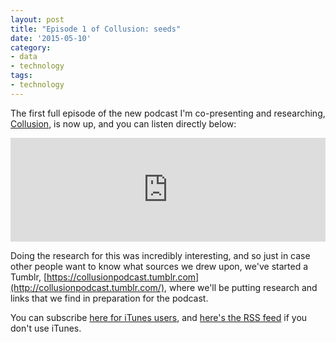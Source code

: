 ```yaml
---
layout: post
title: "Episode 1 of Collusion: seeds"
date: '2015-05-10'
category:
- data
- technology
tags:
- technology
---
```


The first full episode of the new podcast I'm co-presenting and researching, [Collusion](https://soundcloud.com/collusion), is now up, and you can listen directly below:

<iframe width="100%" height="166" scrolling="no" frameborder="no" src="https://w.soundcloud.com/player/?url=https%3A//api.soundcloud.com/tracks/204167965&amp;color=ff5500&amp;auto_play=false&amp;hide_related=false&amp;show_comments=true&amp;show_user=true&amp;show_reposts=false"></iframe>

Doing the research for this was incredibly interesting, and so just in case other people want to know what sources we drew upon, we've started a Tumblr, [https://collusionpodcast.tumblr.com](http://collusionpodcast.tumblr.com/), where we'll be putting research and links that we find in preparation for the podcast.

You can subscribe [here for iTunes users](https://itunes.apple.com/podcast/collusion-podcast-rss-feed/id992610040?l=en), and [here's the RSS feed](http://feeds.soundcloud.com/users/soundcloud:users:145673510/sounds.rss) if you don't use iTunes. 

